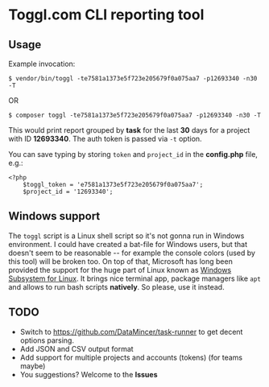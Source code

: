 # Toggl.com CLI reporting tool

## Usage

Example invocation:
 
```
$ vendor/bin/toggl -te7581a1373e5f723e205679f0a075aa7 -p12693340 -n30 -T
```
OR
```
$ composer toggl -te7581a1373e5f723e205679f0a075aa7 -p12693340 -n30 -T
```

This would print report grouped by **task** for the last **30** days for a project
with ID **12693340**. The auth token is passed via `-t` option.

You can save typing by storing `token` and `project_id` in the **config.php** file, e.g.:
 
```
<?php
    $toggl_token = 'e7581a1373e5f723e205679f0a075aa7';
    $project_id = '12693340';
```
## Windows support

The `toggl` script is a Linux shell script so it's not gonna run in Windows environment.
I could have created a bat-file for Windows users, but that doesn't seem to be reasonable -- for
example the console colors (used by this tool) will be broken too. On top of that, Microsoft has
long been provided the support for the huge part of Linux known
as [Windows Subsystem for Linux](https://docs.microsoft.com/en-us/windows/wsl/install-win10).
It brings nice terminal app, package managers like `apt` and allows to run bash scripts **natively**.
So please, use it instead.

## TODO

- Switch to https://github.com/DataMincer/task-runner to get decent options parsing.
- Add JSON and CSV output format
- Add support for multiple projects and accounts (tokens) (for teams maybe)
- You suggestions? Welcome to the **Issues**
